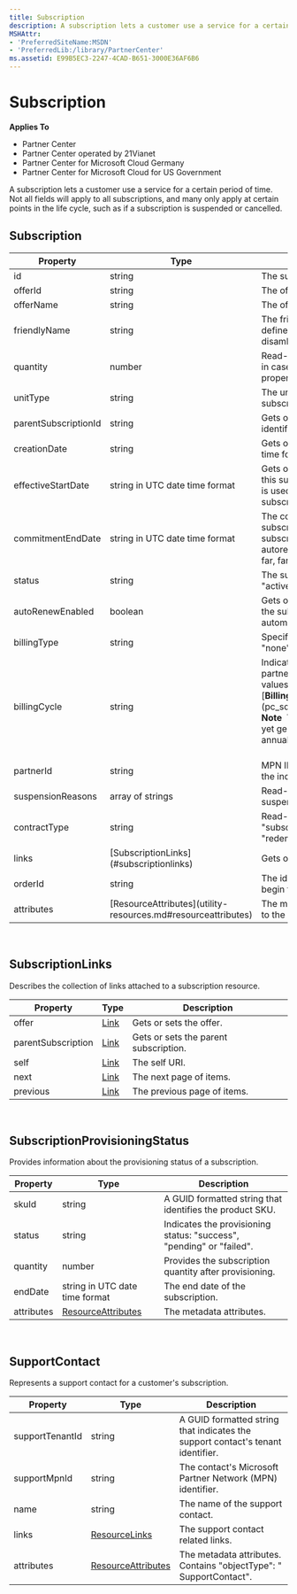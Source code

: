 ```yaml
---
title: Subscription
description: A subscription lets a customer use a service for a certain period of time.
MSHAttr:
- 'PreferredSiteName:MSDN'
- 'PreferredLib:/library/PartnerCenter'
ms.assetid: E99B5EC3-2247-4CAD-B651-3000E36AF6B6
---
```


# Subscription


**Applies To**

-   Partner Center
-   Partner Center operated by 21Vianet
-   Partner Center for Microsoft Cloud Germany
-   Partner Center for Microsoft Cloud for US Government

A subscription lets a customer use a service for a certain period of time. Not all fields will apply to all subscriptions, and many only apply at certain points in the life cycle, such as if a subscription is suspended or cancelled.

## <span id="Subscription"></span><span id="subscription"></span><span id="SUBSCRIPTION"></span>Subscription


<table>
<colgroup>
<col width="33%" />
<col width="33%" />
<col width="33%" />
</colgroup>
<thead>
<tr class="header">
<th>Property</th>
<th>Type</th>
<th>Description</th>
</tr>
</thead>
<tbody>
<tr class="odd">
<td>id</td>
<td>string</td>
<td>The subscription identifier.</td>
</tr>
<tr class="even">
<td>offerId</td>
<td>string</td>
<td>The offer identifier.</td>
</tr>
<tr class="odd">
<td>offerName</td>
<td>string</td>
<td>The offer name.</td>
</tr>
<tr class="even">
<td>friendlyName</td>
<td>string</td>
<td>The friendly name for the subscription defined by the partner to help disambiguate.</td>
</tr>
<tr class="odd">
<td>quantity</td>
<td>number</td>
<td>Read-only. The quantity. For example, in case of license-based billing, this property is set to the license count.</td>
</tr>
<tr class="even">
<td>unitType</td>
<td>string</td>
<td>The units defining Quantity for the subscription.</td>
</tr>
<tr class="odd">
<td>parentSubscriptionId</td>
<td>string</td>
<td>Gets or sets the parent subscription identifier.</td>
</tr>
<tr class="even">
<td>creationDate</td>
<td>string</td>
<td>Gets or sets the creation date, in date-time format.</td>
</tr>
<tr class="odd">
<td>effectiveStartDate</td>
<td>string in UTC date time format</td>
<td>Gets or sets the effective start date for this subscription, in date-time format. It is used to back date a migrated subscription or to align it with another.</td>
</tr>
<tr class="even">
<td>commitmentEndDate</td>
<td>string in UTC date time format</td>
<td>The commitment end date for this subscription, in date-time format. For subscriptions which are not autorenewable, this represents a date far, far away in the future.</td>
</tr>
<tr class="odd">
<td>status</td>
<td>string</td>
<td>The subscription status: &quot;none&quot;, &quot;active&quot;, &quot;suspended&quot;, or &quot;deleted&quot;.</td>
</tr>
<tr class="even">
<td>autoRenewEnabled</td>
<td>boolean</td>
<td>Gets or sets a value indicating whether the subscription is renewed automatically.</td>
</tr>
<tr class="odd">
<td>billingType</td>
<td>string</td>
<td>Specifies how the subscription is billed: &quot;none&quot;, &quot;usage&quot;, or &quot;license&quot;.</td>
</tr>
<tr class="even">
<td>billingCycle</td>
<td>string</td>
<td>Indicates the frequency with which the partner is billed for this order. Supported values are the member names found in [<strong>BillingCycleType</strong>](pc_sdk_models_offers.billingcycletype).
<div class="alert">
<strong>Note</strong>  The annual billing feature is not yet generally available. Support for annual billing is coming soon.
</div>
<div>
 
</div></td>
</tr>
<tr class="odd">
<td>partnerId</td>
<td>string</td>
<td>MPN ID of the reseller of record, used in the indirect partner model.</td>
</tr>
<tr class="even">
<td>suspensionReasons</td>
<td>array of strings</td>
<td>Read-only. If the subscription was suspended, indicates why.</td>
</tr>
<tr class="odd">
<td>contractType</td>
<td>string</td>
<td>Read-only. The type of contract: &quot;subscription&quot;, &quot;productKey&quot;, or &quot;redemptionCode&quot;.</td>
</tr>
<tr class="even">
<td>links</td>
<td>[SubscriptionLinks](#subscriptionlinks)</td>
<td>Gets or sets the subscription links.</td>
</tr>
<tr class="odd">
<td>orderId</td>
<td>string</td>
<td>The id of the order that was placed to begin the subscription.</td>
</tr>
<tr class="even">
<td>attributes</td>
<td>[ResourceAttributes](utility-resources.md#resourceattributes)</td>
<td>The metadata attributes corresponding to the subscription.</td>
</tr>
</tbody>
</table>

 

## <span id="SubscriptionLinks"></span><span id="subscriptionlinks"></span><span id="SUBSCRIPTIONLINKS"></span>SubscriptionLinks


Describes the collection of links attached to a subscription resource.

| Property           | Type                               | Description                           |
|--------------------|------------------------------------|---------------------------------------|
| offer              | [Link](utility-resources.md#link) | Gets or sets the offer.               |
| parentSubscription | [Link](utility-resources.md#link) | Gets or sets the parent subscription. |
| self               | [Link](utility-resources.md#link) | The self URI.                         |
| next               | [Link](utility-resources.md#link) | The next page of items.               |
| previous           | [Link](utility-resources.md#link) | The previous page of items.           |

 

## <span id="SubscriptionProvisioningStatus"></span><span id="subscriptionprovisioningstatus"></span><span id="SUBSCRIPTIONPROVISIONINGSTATUS"></span>SubscriptionProvisioningStatus


Provides information about the provisioning status of a subscription.

| Property   | Type                                                           | Description                                                          |
|------------|----------------------------------------------------------------|----------------------------------------------------------------------|
| skuId      | string                                                         | A GUID formatted string that identifies the product SKU.             |
| status     | string                                                         | Indicates the provisioning status: "success", "pending" or "failed". |
| quantity   | number                                                         | Provides the subscription quantity after provisioning.               |
| endDate    | string in UTC date time format                                 | The end date of the subscription.                                    |
| attributes | [ResourceAttributes](utility-resources.md#resourceattributes) | The metadata attributes.                                             |

 

## <span id="SupportContact"></span><span id="supportcontact"></span><span id="SUPPORTCONTACT"></span>SupportContact


Represents a support contact for a customer's subscription.

| Property        | Type                                                           | Description                                                                     |
|-----------------|----------------------------------------------------------------|---------------------------------------------------------------------------------|
| supportTenantId | string                                                         | A GUID formatted string that indicates the support contact's tenant identifier. |
| supportMpnId    | string                                                         | The contact's Microsoft Partner Network (MPN) identifier.                       |
| name            | string                                                         | The name of the support contact.                                                |
| links           | [ResourceLinks](utility-resources.md#resourcelinks)           | The support contact related links.                                              |
| attributes      | [ResourceAttributes](utility-resources.md#resourceattributes) | The metadata attributes. Contains "objectType": " SupportContact".              |

 

 

 




